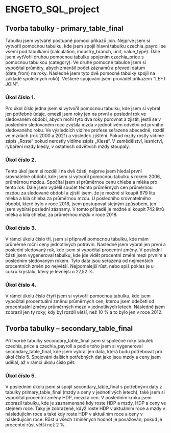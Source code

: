 # ENGETO_SQL_project

## Tvorba tabulky - primary_table_final

Tabulku jsem vytvářel postupně pomocí příkazů join. Nejprve jsem si vytvořil pomocnou tabulku, kde jsem spojil hlavní tabulku czechia_payroll se všemi pod tabulkami (calculation, industry_branch, unit, value_type). Dále jsem vytVořil druhou pomocnou tabulku spojením czechia_price s pomocnou tabulkou (category). Ve druhé pomocné tabulce jsem si vypočítal průměry, abych zmenšil počet záznamů a převedl datum (date_from) na roky. Následně jsem tyto dvě pomocné tabulky spojil na základě společných roků). Veškeré spojování jsem prováděl příkazem "LEFT JOIN". 

### Úkol číslo 1.

Pro úkol číslo jedna jsem si vytvořil pomocnou tabulku, kde jsem si vybral jen potřebné údaje, omezil jsem roky jen na první a poslední rok ve sledovaném období, abych mohl tyto dva roky porovnat a zjistit, jestli se v posledním sledovaném roce zvýšila mzda v jednotlivém odvětví od prvního sledovaného roku. Ve výsledcích vidíme profese seřazené abecedně, rozdíl ve mzdách (rok 2000 a 2021) a výsledek zjištění. Pokud mzdy rostly vidíme zápis „Roste“ pokud nerostly vidíme zápis „Klesá“. V zemědělství, lesnictví, rybaření mzdy klesly, v ostatních odvětvích mzdy stoupaly. 

### Úkol číslo 2.

Tento úkol jsem si rozdělil na dvě části, nejprve jsem hledal první srovnatelné období, kde jsem si vytvořil pomocnou tabulku s rokem 2006, průměrnou mzdou. Spočítal jsem si průměrnou cenu chleba a mléka pro tento rok. Dále jsem vydělil součet těchto průměrných cen průměrnou mzdou za sledované období a zjistil jsem, že je možné si koupit 679 litu mléka a kila chleba za průměrnou mzdu. U posledního srovnatelného období, které bylo v roce 2018, jsem postupoval stejným způsobem, jen jsem vybíral poslední záznamy. V tomto případě je možné si koupit 742 litrů mléka a kila chleba, za průměrnou mzdu v roce 2018. 

### Úkol číslo 3.

V rámci úkolu číslo tří, jsem si připravil pomocnou tabulku, kde mám průměrné roční ceny jednotlivých potravin. Následně jsem vybral jen první a poslední sledovaný rok, kde jsem si vypočítal procentní změny. V poslední části jsem vygeneroval tabulku, kde jde vidět procentní změní mezi prvním a posledním sledovaným rokem. Tyto data jsou seřazená od nejmenších procentních změn po největší. Nejpomalejší růst, nebo spíš pokles je u cukru krystalu, který je levnější o 27,52 %. 

### Úkol číslo 4.

V rámci úkolu číslo čtyři jsem si vytvořil pomocnou tabulku, kde jsem vypočítal procentuální změnu průměrných cen, kterou jsem odečetl od procentuální změny průměrných mezd v jednotlivých letech. Následně jsem zobrazil jen ty roky, kdy byl rozdíl větší, než 10 % a to bylo jen v roce 2012. 

## Tvorba tabulky – secondary_table_final
Při tvorbě tabulky secondary_table_final jsem si společné roky tabulek czechia_price a czechia_payroll a podle toho jsem si vygeneroval secondary_table_final, kde jsem vybral jen data, která budu potřebovat pro úkol číslo 5. Spojování dalších potřebných dat jako jsou mzdy a ceny jsem udělal, až v rámci úkolu číslo pět. 

### Úkol číslo 5.

V posledním úkolu jsem si spojil secondary_table_final s potřebnými daty z tabulky primary_table_final (mzdy a ceny v jednotlivých letech), také jsem si vypočítal procentní změny HDP, mezd a cen. V posledním kroku jsem zobrazil tabulku, kde je zaznamenané kdy roste HDP a mzdy, HDP a ceny ve stejném roce. Taky je zobrazené, když roste HDP v aktuálním roce a mzdy v následujícím roce a také kdy roste HDP v aktuálním roce a ceny v následujícím roce. Růst u všech zmíněných hodnot je považován, pokud je procentní růst větší než 2 %. 

